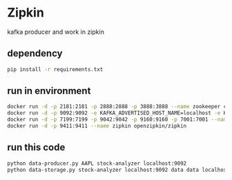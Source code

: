 # Zipkin
kafka producer and work in zipkin

## dependency
```sh
pip install -r requirements.txt
```

## run in environment
```sh
docker run -d -p 2181:2181 -p 2888:2888 -p 3888:3888 --name zookeeper confluent/zookeeper
docker run -d -p 9092:9092 -e KAFKA_ADVERTISED_HOST_NAME=localhost -e KAFKA_ADVERTISED_PORT=9092 --name kafka --link zookeeper:zookeeper confluent/kafka
docker run -d -p 7199:7199 -p 9042:9042 -p 9160:9160 -p 7001:7001 --name cassandra cassandra:3.7
docker run -d -p 9411:9411 --name zipkin openzipkin/zipkin
```

## run this code
```sh
python data-producer.py AAPL stock-analyzer localhost:9092
python data-storage.py stock-analyzer localhost:9092 data data localhost
```

